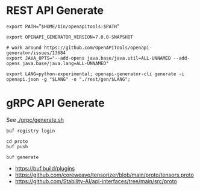 # REST API Generate

```
export PATH=”$HOME/bin/openapitools:$PATH”

export OPENAPI_GENERATOR_VERSION=7.0.0-SNAPSHOT

# work around https://github.com/OpenAPITools/openapi-generator/issues/13684
export JAVA_OPTS="--add-opens java.base/java.util=ALL-UNNAMED --add-opens java.base/java.lang=ALL-UNNAMED"

export LANG=python-experimental; openapi-generator-cli generate -i openapi.json -g "$LANG" -o "./rest/gen/$LANG";
```

# gRPC API Generate

See [./grpc/generate.sh](./grpc/generate.sh)

```
buf registry login
```

```
cd proto
buf push
```

```
buf generate
```

- https://buf.build/plugins
- https://github.com/coreweave/tensorizer/blob/main/proto/tensors.proto
- https://github.com/Stability-AI/api-interfaces/tree/main/src/proto

